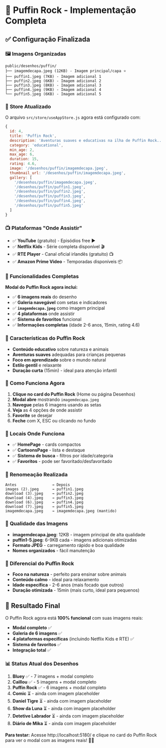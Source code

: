 # 🐧 Puffin Rock - Implementação Completa

## ✅ Configuração Finalizada

### 🖼️ **Imagens Organizadas**
```
public/desenhos/puffin/
├── imagemdecapa.jpeg (12KB) - Imagem principal/capa ⭐
├── puffin1.jpeg (7KB) - Imagem adicional 1
├── puffin2.jpeg (6KB) - Imagem adicional 2
├── puffin3.jpeg (8KB) - Imagem adicional 3
├── puffin4.jpeg (9KB) - Imagem adicional 4
└── puffin5.jpeg (6KB) - Imagem adicional 5
```

### 🔧 **Store Atualizado**
O arquivo `src/store/useAppStore.js` agora está configurado com:

```javascript
{
  id: 4,
  title: 'Puffin Rock',
  description: 'Aventuras suaves e educativas na ilha de Puffin Rock...',
  category: 'educational',
  min_age: 2,
  max_age: 6,
  duration: 15,
  rating: 4.6,
  image: '/desenhos/puffin/imagemdecapa.jpeg',
  thumbnail_url: '/desenhos/puffin/imagemdecapa.jpeg',
  gallery: [
    '/desenhos/puffin/imagemdecapa.jpeg',
    '/desenhos/puffin/puffin1.jpeg',
    '/desenhos/puffin/puffin2.jpeg',
    '/desenhos/puffin/puffin3.jpeg',
    '/desenhos/puffin/puffin4.jpeg',
    '/desenhos/puffin/puffin5.jpeg'
  ]
}
```

### 📺 **Plataformas "Onde Assistir"**
- ✅ **YouTube** (gratuito) - Episódios free ▶️
- ✅ **Netflix Kids** - Série completa disponível 🎬
- ✅ **RTE Player** - Canal oficial irlandês (gratuito) 📺
- ✅ **Amazon Prime Video** - Temporadas disponíveis 📦

### 🎯 **Funcionalidades Completas**

**Modal do Puffin Rock agora inclui:**
- ✅ **6 imagens reais** do desenho
- ✅ **Galeria navegável** com setas e indicadores
- ✅ **`imagemdecapa.jpeg`** como imagem principal
- ✅ **4 plataformas** onde assistir
- ✅ **Sistema de favoritos** funcional
- ✅ **Informações completas** (idade 2-6 anos, 15min, rating 4.6)

### 🌿 **Características do Puffin Rock**
- **Conteúdo educativo** sobre natureza e animais
- **Aventuras suaves** adequadas para crianças pequenas
- **Foco em aprendizado** sobre o mundo natural
- **Estilo gentil** e relaxante
- **Duração curta** (15min) - ideal para atenção infantil

### 🚀 **Como Funciona Agora**

1. **Clique no card do Puffin Rock** (Home ou página Desenhos)
2. **Modal abre** mostrando `imagemdecapa.jpeg`
3. **Navegue** pelas 6 imagens usando as setas
4. **Veja** as 4 opções de onde assistir
5. **Favorite** se desejar
6. **Feche** com X, ESC ou clicando no fundo

### 📱 **Locais Onde Funciona**
- ✅ **HomePage** - cards compactos
- ✅ **CartoonsPage** - lista e destaque
- ✅ **Sistema de busca** - filtros por idade/categoria
- ✅ **Favoritos** - pode ser favoritado/desfavoritado

### 🔄 **Renomeação Realizada**
```
Antes                → Depois
images (2).jpeg      → puffin1.jpeg
download (3).jpeg    → puffin2.jpeg
download (4).jpeg    → puffin3.jpeg
download (6).jpeg    → puffin4.jpeg
download (7).jpeg    → puffin5.jpeg
imagemdecapa.jpeg    → imagemdecapa.jpeg (mantido)
```

### 🎨 **Qualidade das Imagens**
- **imagemdecapa.jpeg**: 12KB - imagem principal de alta qualidade
- **puffin1-5.jpeg**: 6-9KB cada - imagens adicionais otimizadas
- **Formato JPEG** - carregamento rápido e boa qualidade
- **Nomes organizados** - fácil manutenção

### 🌟 **Diferencial do Puffin Rock**
- **Foco na natureza** - perfeito para ensinar sobre animais
- **Conteúdo calmo** - ideal para relaxamento
- **Idade específica** - 2-6 anos (mais focado que outros)
- **Duração otimizada** - 15min (mais curto, ideal para pequenos)

## 🎉 **Resultado Final**

O Puffin Rock agora está **100% funcional** com suas imagens reais:
- **Modal completo** ✅
- **Galeria de 6 imagens** ✅
- **4 plataformas específicas** (incluindo Netflix Kids e RTE) ✅
- **Sistema de favoritos** ✅
- **Integração total** ✅

### 📊 **Status Atual dos Desenhos**
1. **Bluey** ✅ - 7 imagens + modal completo
2. **Caillou** ✅ - 5 imagens + modal completo  
3. **Puffin Rock** ✅ - 6 imagens + modal completo
4. **Comic** ⏳ - ainda com imagem placeholder
5. **Daniel Tigre** ⏳ - ainda com imagem placeholder
6. **Show da Luna** ⏳ - ainda com imagem placeholder
7. **Detetive Labrador** ⏳ - ainda com imagem placeholder
8. **Diário de Mika** ⏳ - ainda com imagem placeholder

**Para testar:** Acesse http://localhost:5180/ e clique no card do Puffin Rock para ver o modal com as imagens reais! 🐧✨





